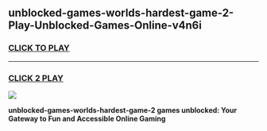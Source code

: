 
## unblocked-games-worlds-hardest-game-2-Play-Unblocked-Games-Online-v4n6i
<h3>
<a href="https://premium76.site?title=unblocked-games-worlds-hardest-game-2&ref=25A">CLICK TO PLAY</a></h3>
<hr>

<h3>
<a href="https://premium76.site?title=unblocked-games-worlds-hardest-game-2&ref=25A">CLICK 2 PLAY</a>
  
</h3>

<a href="https://premium76.site?title=unblocked-games-worlds-hardest-game-2&ref=25A"><img src="https://clearcache.store/games.png"></a>


**unblocked-games-worlds-hardest-game-2 games unblocked: Your Gateway to Fun and Accessible Online Gaming**

